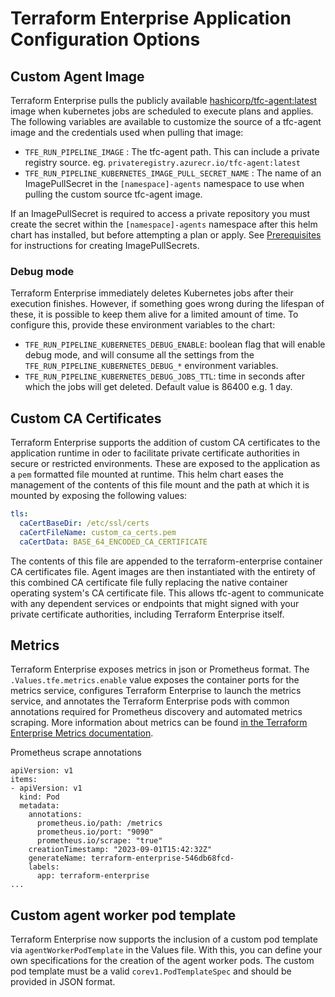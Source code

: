 # Terraform Enterprise Application Configuration Options

## Custom Agent Image

Terraform Enterprise pulls the publicly available [hashicorp/tfc-agent:latest](https://hub.docker.com/r/hashicorp/tfc-agent) image when kubernetes jobs are scheduled to execute plans and applies. The following variables are available to customize the source of a tfc-agent image and the credentials used when pulling that image:

* `TFE_RUN_PIPELINE_IMAGE` : The tfc-agent path. This can include a private registry source. eg. `privateregistry.azurecr.io/tfc-agent:latest`
* `TFE_RUN_PIPELINE_KUBERNETES_IMAGE_PULL_SECRET_NAME` : The name of an ImagePullSecret in the `[namespace]-agents` namespace to use when pulling the custom source tfc-agent image.

If an ImagePullSecret is required to access a private repository you must create the secret within the `[namespace]-agents` namespace after this helm chart has installed, but before attempting a plan or apply. See [Prerequisites](../README.md#prerequisites) for instructions for creating ImagePullSecrets.

### Debug mode

Terraform Enterprise immediately deletes Kubernetes jobs after their execution finishes. However, if something goes wrong
during the lifespan of these, it is possible to keep them alive for a limited amount of time. To configure this,
provide these environment variables to the chart:

* `TFE_RUN_PIPELINE_KUBERNETES_DEBUG_ENABLE`: boolean flag that will enable debug mode, and will consume all the settings
from the `TFE_RUN_PIPELINE_KUBERNETES_DEBUG_*` environment variables.
* `TFE_RUN_PIPELINE_KUBERNETES_DEBUG_JOBS_TTL`: time in seconds after which the jobs will get deleted. Default value
is 86400 e.g. 1 day.

## Custom CA Certificates

Terraform Enterprise supports the addition of custom CA certificates to the application runtime in oder to facilitate private certificate authorities in secure or restricted environments. These are exposed to the application as a `pem` formatted file mounted at runtime. This helm chart eases the management of the contents of this file mount and the path at which it is mounted by exposing the following values:

```yaml
tls:
  caCertBaseDir: /etc/ssl/certs
  caCertFileName: custom_ca_certs.pem
  caCertData: BASE_64_ENCODED_CA_CERTIFICATE
```

The contents of this file are appended to the terraform-enterprise container CA certificates file. Agent images are then instantiated with the entirety of this combined CA certificate file fully replacing the native container operating system's CA certificate file. This allows tfc-agent to communicate with any dependent services or endpoints that might signed with your private certificate authorities, including Terraform Enterprise itself.

## Metrics

Terraform Enterprise exposes metrics in json or Prometheus format. The `.Values.tfe.metrics.enable` value exposes the container ports for the metrics service, configures Terraform Enterprise to launch the metrics service, and annotates the Terraform Enterprise pods with common annotations required for Prometheus discovery and automated metrics scraping. More information about metrics can be found [in the Terraform Enterprise Metrics documentation](https://developer.hashicorp.com/terraform/enterprise/admin/infrastructure/monitoring).

Prometheus scrape annotations
```
apiVersion: v1
items:
- apiVersion: v1
  kind: Pod
  metadata:
    annotations:
      prometheus.io/path: /metrics
      prometheus.io/port: "9090"
      prometheus.io/scrape: "true"
    creationTimestamp: "2023-09-01T15:42:32Z"
    generateName: terraform-enterprise-546db68fcd-
    labels:
      app: terraform-enterprise
...
```

## Custom agent worker pod template

Terraform Enterprise now supports the inclusion of a custom pod template via `agentWorkerPodTemplate` in the Values file.
With this, you can define your own specifications for the creation of the agent worker pods.
The custom pod template must be a valid `corev1.PodTemplateSpec` and should be provided in JSON format.
